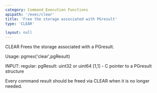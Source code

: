 ```yaml
---
category: Command Execution Functions
apipath: '/exec/clear'
title: 'Free the storage associated with PGresult'
type: 'CLEAR'

layout: null
---
```


 CLEAR Frees the storage associated with a PGresult.

 Usage: pgmex('clear',pgResult)

 INPUT:
   regular:
     pgResult: uint32 or uint64 [1,1] - C pointer to a PGresult structure

 Every command result should be freed via CLEAR when it is no longer
 needed.